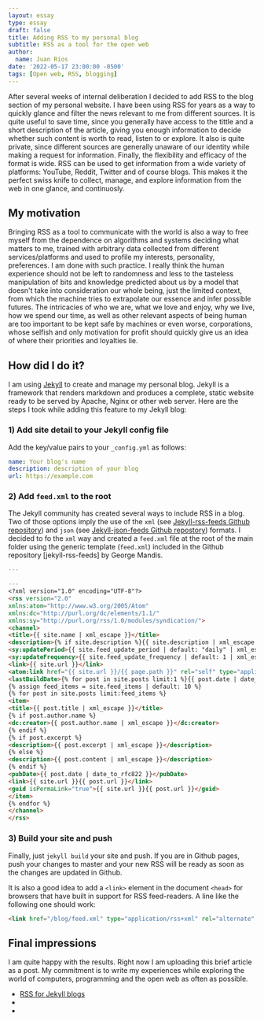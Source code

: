```yaml
---
layout: essay
type: essay
draft: false
title: Adding RSS to my personal blog
subtitle: RSS as a tool for the open web
author:
  name: Juan Ríos
date: '2022-05-17 23:00:00 -0500'
tags: [Open web, RSS, blogging]
---
```

After several weeks of internal deliberation I decided to add RSS to the blog section of my personal website. I have been using RSS for years as a way to quickly glance and filter the news relevant to me from different sources. It is quite useful to save time, since you generally have access to the tittle and a short description of the article, giving you enough information to decide whether such content is worth to read, listen to or explore. It also is quite private, since different sources are generally unaware of our identity while making a request for information. Finally, the flexibility and efficacy of the format is wide. RSS can be used to get information from a wide variety of platforms: YouTube, Reddit, Twitter and of course blogs. This makes it the perfect swiss knife to collect, manage, and explore information from the web in one glance, and continuosly. 

## My motivation
Bringing RSS as a tool to communicate with the world is also a way to free myself from the dependence on algorithms and systems deciding what matters to me, trained with arbitrary data collected from different services/platforms and used to profile my interests, personality, preferences. I am done with such practice. I really think the human experience should not be left to randomness and less to the tasteless manipulation of bits and knowledge predicted about us by a model that doesn't take into consideration our whole being, just the limited context, from which the machine tries to extrapolate our essence and infer possible futures. The intricacies of who we are, what we love and enjoy, why we live, how we spend our time, as well as other relevant aspects of being human are too important to be kept safe by machines or even worse, corporations, whose selfish and only motivation for profit should quickly give us an idea of where their priorities and loyalties lie.  

## How did I do it?
I am using [Jekyll](https://jekyllrb.com/) to create and manage my personal blog. Jekyll is a framework that renders markdown and produces a complete, static website ready to be served  by Apache, Nginx or other web server. Here are the steps I took while adding this feature to my Jekyll blog:

### 1) Add site detail to your Jekyll config file
Add the key/value pairs to your `_config.yml` as follows:

```yml
name: Your blog's name
description: description of your blog
url: https://example.com
```

### 2) Add `feed.xml` to the root
The Jekyll community has created several ways to include RSS in a blog. Two of those options imply the use of the `xml` (see [Jekyll-rss-feeds Github repository][]) and `json` (see [Jekyll-json-feeds Github repostory][]) formats. I decided to fo the `xml` way and created  a `feed.xml` file at the root of the main folder using the generic template (`feed.xml`) included in the Github repository [jekyll-rss-feeds] by George Mandis.

```markdown
---

---
<?xml version="1.0" encoding="UTF-8"?>
<rss version="2.0"
xmlns:atom="http://www.w3.org/2005/Atom"
xmlns:dc="http://purl.org/dc/elements/1.1/"
xmlns:sy="http://purl.org/rss/1.0/modules/syndication/">
<channel>
<title>{{ site.name | xml_escape }}</title>
<description>{% if site.description %}{{ site.description | xml_escape }}{% endif %}</description>
<sy:updatePeriod>{{ site.feed_update_period | default: "daily" | xml_escape }}</sy:updatePeriod>
<sy:updateFrequency>{{ site.feed_update_frequency | default: 1 | xml_escape }}</sy:updateFrequency>
<link>{{ site.url }}</link>
<atom:link href="{{ site.url }}/{{ page.path }}" rel="self" type="application/rss+xml" />
<lastBuildDate>{% for post in site.posts limit:1 %}{{ post.date | date_to_rfc822 }}{% endfor %}</lastBuildDate>
{% assign feed_items = site.feed_items | default: 10 %}
{% for post in site.posts limit:feed_items %}
<item>
<title>{{ post.title | xml_escape }}</title>
{% if post.author.name %}
<dc:creator>{{ post.author.name | xml_escape }}</dc:creator>
{% endif %}
{% if post.excerpt %}
<description>{{ post.excerpt | xml_escape }}</description>
{% else %}
<description>{{ post.content | xml_escape }}</description>
{% endif %}
<pubDate>{{ post.date | date_to_rfc822 }}</pubDate>
<link>{{ site.url }}{{ post.url }}</link>
<guid isPermaLink="true">{{ site.url }}{{ post.url }}</guid>
</item>
{% endfor %}
</channel>
</rss>
```

### 3) Build your site and push
Finally, just `jekyll build` your site and push. If you are in Github pages, push your changes to master and your new RSS will be ready as soon as the changes are updated in Github. 

It is also a good idea to add a `<link>` element in the document `<head>` for browsers that have built in support for RSS feed-readers. A line like the following one should work: 

```html
<link href="/blog/feed.xml" type="application/rss+xml" rel="alternate" title="Latest 10 blog posts (atom)" />
```


## Final impressions
I am quite happy with the results. Right now I am uploading this brief article as a post. My commitment is to write my experiences while exploring the world of computers, programming and the open web as often as possible. 

- [RSS for Jekyll blogs](https://joelglovier.com/writing/rss-for-jekyll)
- [Jekyll-rss-feeds Github repository]: <https://github.com/georgemandis/jekyll-rss-feeds> "Jekyll-rss-feeds Github repository"
- [Jekyll-json-feeds Github repostory]: <https://github.com/georgemandis/jekyll-json-feeds> "Jekyll-json-feeds Github repostory"

